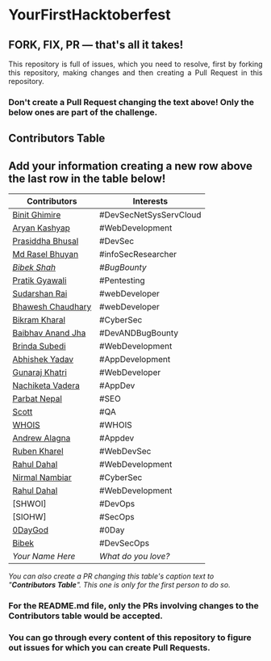 # YourFirstHacktoberfest
## FORK, FIX, PR — that's all it takes!

<p align="justify">This repository is full of issues, which you need to resolve, first by forking this repository, making changes and then creating a Pull Request in this repository. </p>

### Don't create a Pull Request changing the text above! Only the below ones are part of the challenge.

## Contributors Table

## Add your information creating a new row above the last row in the table below!

Contributors | Interests
------------ | -------------
[Binit Ghimire](https://github.com/TheBinitGhimire) | #DevSecNetSysServCloud
[Aryan Kashyap](https://github.com/iaryankashyap) | #WebDevelopment
[Prasiddha Bhusal](https://github.com/amwsis) | #DevSec
[Md Rasel Bhuyan](https://github.com/Ph4nToM-R4Y) | #infoSecResearcher
[_Bibek Shah_](https://github.com/b1bek) | _#BugBounty_
[Pratik Gyawali](https://github.com/ThePratikGyawali) | #Pentesting
[Sudarshan Rai](https://github.com/mrsudarshanrai) | #webDeveloper
[Bhawesh Chaudhary](https://github.com/callmebhawesh) | #webDeveloper
[Bikram Kharal](https://github.com/bikramkharal) | #CyberSec
[Baibhav Anand Jha](https://github.com/baibhavanand) | #DevANDBugBounty
[Brinda Subedi](https://github.com/brindasubedi) | #WebDevelopment
[Abhishek Yadav](https://github.com/abhi14nexu) | #AppDevelopment
[Gunaraj Khatri](https://github.com/GunarajKhatri) | #WebDeveloper
[Nachiketa Vadera](https://github.com/NachiketaVadera) | #AppDev
[Parbat Nepal](https://github.com/parbatnepal) | #SEO
[Scott](https://github.com/scott-au/) | #QA
[WHOIS](https://github.com/WHOISbinit/) | #WHOIS
[Andrew Alagna](https://github.com/aalagna04)| #Appdev
[Ruben Kharel](https://github.com/rubenkharel) | #WebDevSec
[Rahul Dahal](https://github.com/rahuldahal) | #WebDevelopment
[Nirmal Nambiar](https://github.com/nim-nambi) | #CyberSec
[Rahul Dahal](https://github.com/rahuldahal) | #WebDevelopment
[SHWOI] | #DevOps
[SIOHW] | #SecOps
[0DayGod](https://github.com/0DayGod) | #0Day
[Bibek](https://github.com/Bibeknx) | #DevSecOps
_Your Name Here_ | _What do you love?_

*You can also create a PR changing this table's caption text to "**Contributors Table**". This one is only for the first person to do so.*

### For the README.md file, only the PRs involving changes to the Contributors table would be accepted.

### You can go through every content of this repository to figure out issues for which you can create Pull Requests. 
